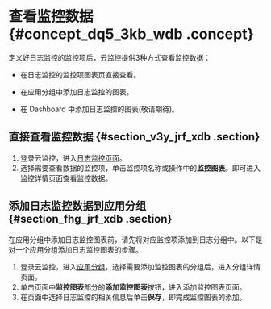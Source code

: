 # 查看监控数据 {#concept_dq5_3kb_wdb .concept}

定义好日志监控的监控项后，云监控提供3种方式查看监控数据：

-   在日志监控的监控项图表页直接查看。

-   在应用分组中添加日志监控的图表。

-   在 Dashboard 中添加日志监控的图表\(敬请期待\)。


## 直接查看监控数据 {#section_v3y_jrf_xdb .section}

1.  登录云监控，进入[日志监控页面](https://cms.console.aliyun.com/#/logMonitor)。
2.  选择需要查看数据的监控项，单击监控项名称或操作中的**监控图表**。即可进入监控详情页面查看监控数据。

## 添加日志监控数据到应用分组 {#section_fhg_jrf_xdb .section}

在应用分组中添加日志监控图表前，请先将对应监控项添加到日志分组中。以下是对一个应用分组添加日志监控图表的步骤。

1.  登录云监控，进入[应用分组](https://cms.console.aliyun.com/#/groups)，选择需要添加监控图表的分组后，进入分组详情页面。
2.  单击页面中**监控图表**部分的**添加监控图表**按钮，进入添加监控图表页面。
3.  在页面中选择日志监控的相关信息后单击**保存**，即完成监控图表的添加。

